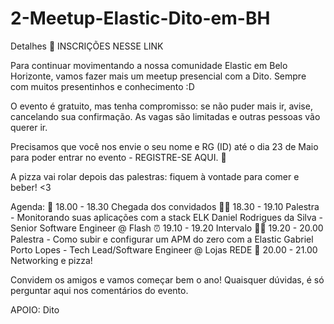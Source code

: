 # 2-Meetup-Elastic-Dito-em-BH
Detalhes
🚨 INSCRIÇÕES NESSE LINK

Para continuar movimentando a nossa comunidade Elastic em Belo Horizonte, vamos fazer mais um meetup presencial com a Dito. Sempre com muitos presentinhos e conhecimento :D

O evento é gratuito, mas tenha compromisso: se não puder mais ir, avise, cancelando sua confirmação. As vagas são limitadas e outras pessoas vão querer ir.

Precisamos que você nos envie o seu nome e RG (ID) até o dia 23 de Maio para poder entrar no evento - REGISTRE-SE AQUI. 🚨

A pizza vai rolar depois das palestras: fiquem à vontade para comer e beber! <3

Agenda:
📍 18.00 - 18.30 Chegada dos convidados
👨‍💻 18.30 - 19.10 Palestra - Monitorando suas aplicações com a stack ELK
Daniel Rodrigues da Silva - Senior Software Engineer @ Flash
⏰ 19.10 - 19.20 Intervalo
👨‍💻 19.20 - 20.00 Palestra - Como subir e configurar um APM do zero com a Elastic
Gabriel Porto Lopes - Tech Lead/Software Engineer @ Lojas REDE
🍕 20.00 - 21.00 Networking e pizza!

Convidem os amigos e vamos começar bem o ano! Quaisquer dúvidas, é só perguntar aqui nos comentários do evento.

APOIO: Dito
